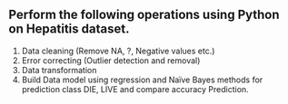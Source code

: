 ## Perform the following operations using Python on Hepatitis dataset.

1. Data cleaning (Remove NA, ?, Negative values etc.)
2. Error correcting (Outlier detection and removal)
3. Data transformation
4. Build Data model using regression and Naïve Bayes methods for prediction class DIE, LIVE and compare accuracy Prediction.
